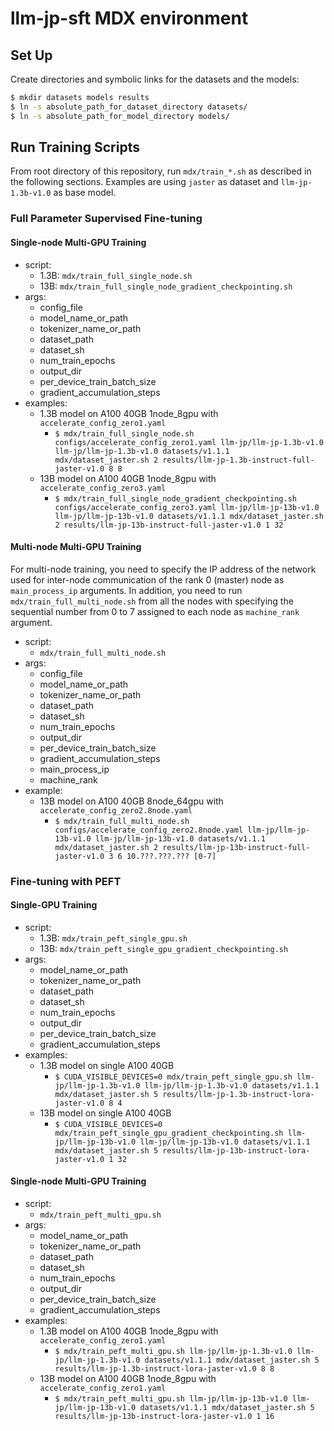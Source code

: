 # llm-jp-sft MDX environment

## Set Up

Create directories and symbolic links for the datasets and the models:

```bash
$ mkdir datasets models results
$ ln -s absolute_path_for_dataset_directory datasets/
$ ln -s absolute_path_for_model_directory models/
```

## Run Training Scripts

From root directory of this repository, run `mdx/train_*.sh` as described in the following sections.
Examples are using `jaster` as dataset and `llm-jp-1.3b-v1.0` as base model.

### Full Parameter Supervised Fine-tuning

#### Single-node Multi-GPU Training
- script:
  - 1.3B: `mdx/train_full_single_node.sh`
  - 13B: `mdx/train_full_single_node_gradient_checkpointing.sh`
- args:
  - config_file
  - model_name_or_path
  - tokenizer_name_or_path
  - dataset_path
  - dataset_sh
  - num_train_epochs
  - output_dir
  - per_device_train_batch_size
  - gradient_accumulation_steps
- examples:
  - 1.3B model on A100 40GB 1node_8gpu with `accelerate_config_zero1.yaml`
    - `$ mdx/train_full_single_node.sh configs/accelerate_config_zero1.yaml llm-jp/llm-jp-1.3b-v1.0 llm-jp/llm-jp-1.3b-v1.0 datasets/v1.1.1 mdx/dataset_jaster.sh 2 results/llm-jp-1.3b-instruct-full-jaster-v1.0 8 8`
  - 13B model on A100 40GB 1node_8gpu with `accelerate_config_zero3.yaml`
    - `$ mdx/train_full_single_node_gradient_checkpointing.sh configs/accelerate_config_zero3.yaml llm-jp/llm-jp-13b-v1.0 llm-jp/llm-jp-13b-v1.0 datasets/v1.1.1 mdx/dataset_jaster.sh 2 results/llm-jp-13b-instruct-full-jaster-v1.0 1 32`

#### Multi-node Multi-GPU Training
For multi-node training, you need to specify the IP address of the network used for inter-node communication of the rank 0 (master) node as `main_process_ip` arguments.
In addition, you need to run `mdx/train_full_multi_node.sh` from all the nodes with specifying the sequential number from 0 to 7 assigned to each node as `machine_rank` argument.
- script:
  - `mdx/train_full_multi_node.sh`
- args:
  - config_file
  - model_name_or_path
  - tokenizer_name_or_path
  - dataset_path
  - dataset_sh
  - num_train_epochs
  - output_dir
  - per_device_train_batch_size
  - gradient_accumulation_steps
  - main_process_ip
  - machine_rank
- example:
  - 13B model on A100 40GB 8node_64gpu with `accelerate_config_zero2.8node.yaml`
    - `$ mdx/train_full_multi_node.sh configs/accelerate_config_zero2.8node.yaml llm-jp/llm-jp-13b-v1.0 llm-jp/llm-jp-13b-v1.0 datasets/v1.1.1 mdx/dataset_jaster.sh 2 results/llm-jp-13b-instruct-full-jaster-v1.0 3 6 10.???.???.??? [0-7]`

### Fine-tuning with PEFT

#### Single-GPU Training
- script:
  - 1.3B: `mdx/train_peft_single_gpu.sh`
  - 13B: `mdx/train_peft_single_gpu_gradient_checkpointing.sh`
- args:
  - model_name_or_path
  - tokenizer_name_or_path
  - dataset_path
  - dataset_sh
  - num_train_epochs
  - output_dir
  - per_device_train_batch_size
  - gradient_accumulation_steps
- examples:
  - 1.3B model on single A100 40GB
    - `$ CUDA_VISIBLE_DEVICES=0 mdx/train_peft_single_gpu.sh llm-jp/llm-jp-1.3b-v1.0 llm-jp/llm-jp-1.3b-v1.0 datasets/v1.1.1 mdx/dataset_jaster.sh 5 results/llm-jp-1.3b-instruct-lora-jaster-v1.0 8 4`
  - 13B model on single A100 40GB
    - `$ CUDA_VISIBLE_DEVICES=0 mdx/train_peft_single_gpu_gradient_checkpointing.sh llm-jp/llm-jp-13b-v1.0 llm-jp/llm-jp-13b-v1.0 datasets/v1.1.1 mdx/dataset_jaster.sh 5 results/llm-jp-13b-instruct-lora-jaster-v1.0 1 32`

#### Single-node Multi-GPU Training
- script:
  - `mdx/train_peft_multi_gpu.sh`
- args:
  - model_name_or_path
  - tokenizer_name_or_path
  - dataset_path
  - dataset_sh
  - num_train_epochs
  - output_dir
  - per_device_train_batch_size
  - gradient_accumulation_steps
- examples:
  - 1.3B model on A100 40GB 1node_8gpu with `accelerate_config_zero1.yaml`
    - `$ mdx/train_peft_multi_gpu.sh llm-jp/llm-jp-1.3b-v1.0 llm-jp/llm-jp-1.3b-v1.0 datasets/v1.1.1 mdx/dataset_jaster.sh 5 results/llm-jp-1.3b-instruct-lora-jaster-v1.0 8 8`
  - 13B model on A100 40GB 1node_8gpu with `accelerate_config_zero1.yaml`
    - `$ mdx/train_peft_multi_gpu.sh llm-jp/llm-jp-13b-v1.0 llm-jp/llm-jp-13b-v1.0 datasets/v1.1.1 mdx/dataset_jaster.sh 5 results/llm-jp-13b-instruct-lora-jaster-v1.0 1 16`
